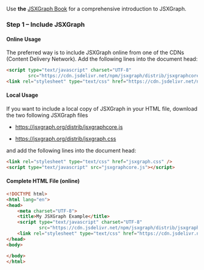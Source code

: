 Use <b>the</b> <a href="https://ipesek.github.io/jsxgraphbook/" target="_blank">JSXGraph Book</a> for a comprehensive introduction to JSXGraph.

### Step 1 – Include JSXGraph

#### Online Usage

The preferred way is to include JSXGraph online from one of the CDNs (Content Delivery Network).
Add the following lines into the document head:

```html
<script type="text/javascript" charset="UTF-8" 
        src="https://cdn.jsdelivr.net/npm/jsxgraph/distrib/jsxgraphcore.js"></script>
<link rel="stylesheet" type="text/css" href="https://cdn.jsdelivr.net/npm/jsxgraph/distrib/jsxgraph.css" />
```

#### Local Usage

If you want to include a local copy of JSXGraph in your HTML file,
download the two following JSXGraph files

* <https://jsxgraph.org/distrib/jsxgraphcore.js>

* <https://jsxgraph.org/distrib/jsxgraph.css>

and add the following lines into the document head:

```html
<link rel="stylesheet" type="text/css" href="jsxgraph.css" />
<script type="text/javascript" src="jsxgraphcore.js"></script>
```

#### Complete HTML File (online)

```html
<!DOCTYPE html>
<html lang="en">
<head>
    <meta charset="UTF-8">
    <title>My JSXGraph Example</title>
    <script type="text/javascript" charset="UTF-8"
            src="https://cdn.jsdelivr.net/npm/jsxgraph/distrib/jsxgraphcore.js"></script>
    <link rel="stylesheet" type="text/css" href="https://cdn.jsdelivr.net/npm/jsxgraph/distrib/jsxgraph.css" />
</head>
<body>

</body>
</html>
```



